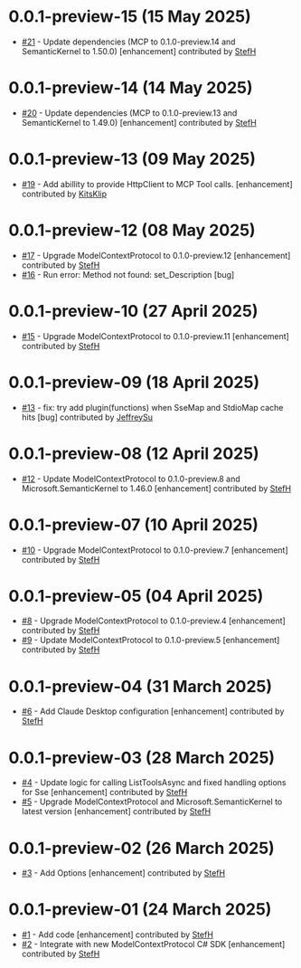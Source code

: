 # 0.0.1-preview-15 (15 May 2025)
- [#21](https://github.com/StefH/McpDotNet.Extensions.SemanticKernel/pull/21) - Update dependencies (MCP to 0.1.0-preview.14 and SemanticKernel to 1.50.0) [enhancement] contributed by [StefH](https://github.com/StefH)

# 0.0.1-preview-14 (14 May 2025)
- [#20](https://github.com/StefH/McpDotNet.Extensions.SemanticKernel/pull/20) - Update dependencies (MCP to 0.1.0-preview.13 and SemanticKernel to 1.49.0) [enhancement] contributed by [StefH](https://github.com/StefH)

# 0.0.1-preview-13 (09 May 2025)
- [#19](https://github.com/StefH/McpDotNet.Extensions.SemanticKernel/pull/19) - Add abillity to provide HttpClient to MCP Tool calls. [enhancement] contributed by [KitsKlip](https://github.com/KitsKlip)

# 0.0.1-preview-12 (08 May 2025)
- [#17](https://github.com/StefH/McpDotNet.Extensions.SemanticKernel/pull/17) - Upgrade ModelContextProtocol to 0.1.0-preview.12 [enhancement] contributed by [StefH](https://github.com/StefH)
- [#16](https://github.com/StefH/McpDotNet.Extensions.SemanticKernel/issues/16) - Run error: Method not found: set_Description [bug]

# 0.0.1-preview-10 (27 April 2025)
- [#15](https://github.com/StefH/McpDotNet.Extensions.SemanticKernel/pull/15) - Upgrade ModelContextProtocol to 0.1.0-preview.11 [enhancement] contributed by [StefH](https://github.com/StefH)

# 0.0.1-preview-09 (18 April 2025)
- [#13](https://github.com/StefH/McpDotNet.Extensions.SemanticKernel/pull/13) - fix: try add plugin(functions) when SseMap and StdioMap cache hits [bug] contributed by [JeffreySu](https://github.com/JeffreySu)

# 0.0.1-preview-08 (12 April 2025)
- [#12](https://github.com/StefH/McpDotNet.Extensions.SemanticKernel/pull/12) - Update ModelContextProtocol to 0.1.0-preview.8 and Microsoft.SemanticKernel to 1.46.0 [enhancement] contributed by [StefH](https://github.com/StefH)

# 0.0.1-preview-07 (10 April 2025)
- [#10](https://github.com/StefH/McpDotNet.Extensions.SemanticKernel/pull/10) - Upgrade ModelContextProtocol to 0.1.0-preview.7 [enhancement] contributed by [StefH](https://github.com/StefH)

# 0.0.1-preview-05 (04 April 2025)
- [#8](https://github.com/StefH/McpDotNet.Extensions.SemanticKernel/pull/8) - Upgrade ModelContextProtocol to 0.1.0-preview.4 [enhancement] contributed by [StefH](https://github.com/StefH)
- [#9](https://github.com/StefH/McpDotNet.Extensions.SemanticKernel/pull/9) - Update ModelContextProtocol to 0.1.0-preview.5 [enhancement] contributed by [StefH](https://github.com/StefH)

# 0.0.1-preview-04 (31 March 2025)
- [#6](https://github.com/StefH/McpDotNet.Extensions.SemanticKernel/pull/6) - Add Claude Desktop configuration [enhancement] contributed by [StefH](https://github.com/StefH)

# 0.0.1-preview-03 (28 March 2025)
- [#4](https://github.com/StefH/McpDotNet.Extensions.SemanticKernel/pull/4) - Update logic for calling ListToolsAsync and fixed handling options for Sse [enhancement] contributed by [StefH](https://github.com/StefH)
- [#5](https://github.com/StefH/McpDotNet.Extensions.SemanticKernel/pull/5) - Upgrade ModelContextProtocol and Microsoft.SemanticKernel to latest version [enhancement] contributed by [StefH](https://github.com/StefH)

# 0.0.1-preview-02 (26 March 2025)
- [#3](https://github.com/StefH/McpDotNet.Extensions.SemanticKernel/pull/3) - Add Options [enhancement] contributed by [StefH](https://github.com/StefH)

# 0.0.1-preview-01 (24 March 2025)
- [#1](https://github.com/StefH/McpDotNet.Extensions.SemanticKernel/pull/1) - Add code [enhancement] contributed by [StefH](https://github.com/StefH)
- [#2](https://github.com/StefH/McpDotNet.Extensions.SemanticKernel/pull/2) - Integrate with new ModelContextProtocol C# SDK [enhancement] contributed by [StefH](https://github.com/StefH)

